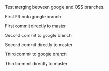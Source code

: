 Test merging between google and OSS branches.

First PR onto google branch

First commit directly to master

Second commit to google branch

Second commit directly to master

Third commit to google branch

Third commit directly to master
